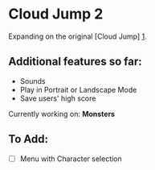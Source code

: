 Cloud Jump 2
================

Expanding on the original [Cloud Jump] [1].

Additional features so far:
------------
* Sounds
* Play in Portrait or Landscape Mode
* Save users' high score 

Currently working on: **Monsters**

To Add:
------------
- [ ] Menu with Character selection

[1]: https://gist.github.com/BashedCrab/9098744
